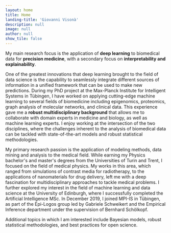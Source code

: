 ```yaml
---
layout: home
title: Home
landing-title: 'Giovanni Visonà'
description: null
image: null
author: null
show_tile: false
---
```


My main research focus is the application of __deep learning__ to biomedical data for __precision medicine__, with a secondary focus on __interpretability and explainability__. 

One of the greatest innovations that deep learning brought to the field of data science is the capability to seamlessly integrate different sources of information in a unified framework that can be used to make new predictions. During my PhD project at the Max-Planck Institute for Intelligent Systems in Tübingen, I have worked on applying cutting-edge machine learning to several fields of biomedicine including epigenomics, proteomics, graph analysis of molecular networks, and clinical data. This experience gave me a __robust multidisciplinary background__ that allows me to collaborate with domain experts in medicine and biology, as well as machine learning experts. I enjoy working at the intersection of the two disciplines, where the challenges inherent to the analysis of biomedical data can be tackled with state-of-the-art models and robust statistical methodologies.

My primary research passion is the application of modeling methods, data mining and analysis to the medical field. While earning my Physics bachelor's and master's degrees from the Universities of Turin and Trent, I focused on the field of medical physics. My works in this area, which ranged from simulations of contrast media for radiotherapy, to the applications of nanomaterials for drug delivery, left me with a deep fascination for multidisciplinary approaches to tackle medical problems.
I further explored my interest in the field of machine learning and data science at the University of Edinburgh, where I successfully completed the Artificial Intelligence MSc.
In December 2019, I joined MPI-IS in Tübingen, as part of the Epi-Logos group led by Gabriele Schweikert and the Empirical Inference department under the supervision of Bernhard Schölkopf.

Additional topics in which I am interested include Bayesian models, robust statistical methodologies, and best practices for open science.